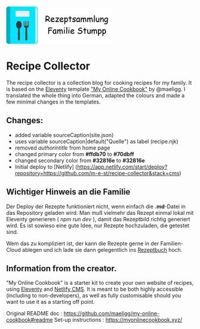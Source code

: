 ![Rezeptsammlung Familie Stumpp](github-readme.png)

# Recipe Collector

The recipe collector is a collection blog for cooking recipes for my family. It is based on the [Eleventy](https://11ty.io) template ["My Online Cookbook"](https://github.com/maeligg/my-online-cookbook) by @maeligg. I translated the whole thing into German, adapted the colours and made a few minimal changes in the templates.

## Changes:
  * added variable sourceCaption(site.json)
  * uses variable sourceCaption|default("Quelle") as label (recipe.njk)
  * removed *authorintitle* from home page 
  * changed primary color from **#ffdb70** to **#70dbff**
  * changed secondary color from **#32816e** to **#32816e**
  * Initial deploy to [Netlify] (https://app.netlify.com/start/deploy?repository=https://github.com/m-e-st/recipe-collector&stack=cms)

## Wichtiger Hinweis an die Familie

Der Deploy der Rezepte funktioniert nicht, wenn einfach die **.md**-Datei in das Repository geladen wird. Man muß vielmehr das Rezept einmal lokal mit Eleventy generieren ( *npm run dev* ), damit das Rezeptbild richtig generiert wird. Es ist sowieso eine gute Idee, nur Rezepte hochzuladen, die getestet sind.

Wem das zu kompliziert ist, der kann die Rezepte gerne in der Familien-Cloud ablegen und ich lade sie dann gelegentlich ins [Rezeptbuch](https://rezepte.stumpp.name) hoch.

## Information from the creator.

"My Online Cookbook" is a starter kit to create your own website of recipes, using [Eleventy](https://11ty.io) and [Netlify CMS](https://www.netlifycms.org/). It is meant to be both highly accessible (including to non-developers), as well as fully customisable should you want to use it as a starting off point.

Original README doc : <https://github.com/maeligg/my-online-cookbook#readme>
Set-up instructions : <https://myonlinecookbook.xyz/>
